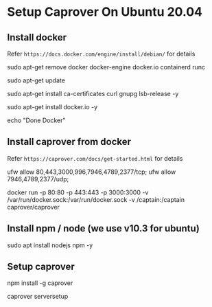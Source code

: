 # Setup Caprover On Ubuntu 20.04

## Install docker

Refer `https://docs.docker.com/engine/install/debian/` for details

sudo apt-get remove docker docker-engine docker.io containerd runc

sudo apt-get update

sudo apt-get install ca-certificates curl gnupg lsb-release -y

sudo apt-get install docker.io -y

echo "Done Docker"

## Install caprover from docker

Refer `https://caprover.com/docs/get-started.html` for details

ufw allow 80,443,3000,996,7946,4789,2377/tcp; ufw allow 7946,4789,2377/udp;

docker run -p 80:80 -p 443:443 -p 3000:3000 -v /var/run/docker.sock:/var/run/docker.sock -v /captain:/captain caprover/caprover

## Install npm / node (we use v10.3 for ubuntu)

sudo apt install nodejs npm -y

## Setup caprover

npm install -g caprover

caprover serversetup




